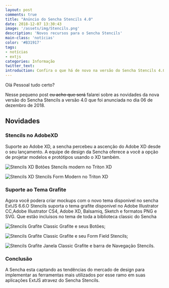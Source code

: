 ```yaml
---
layout: post
comments: true
title: "Anúncio do Sencha Stencils 4.0"
date: 2018-12-07 13:30:43
image: '/assets/img/Stencils.png'
description: 'Novos recursos para o Sencha Stencils'
main-class: 'notícias'
color: '#B31917'
tags:
- notícias
- extjs
categories: Informação
twitter_text:
introduction: Confira o que há de novo na versão do Sencha Stencils 4.0
---
```


Olá Pessoal tudo certo?

Nesse pequeno post <strike>eu acho que será</strike> falarei sobre as novidades da nova versão do Sencha Stencils a versão 4.0 que foi anunciada no dia 06 de dezembro de 2018.

## Novidades

### Stencils no AdobeXD
Suporte ao Adobe XD, a sencha percebeu a ascenção do Adobe XD desde o seu lançamento. A equipe de design da Sencha oferece a você a opção de projetar modelos e protótipos usando o XD também.

![Stencils XD](https://www.sencha.com/wp-content/uploads/2018/12/image3-1024x590.png)
Botões Stencils modern no Triton XD

![Stencils XD](https://www.sencha.com/wp-content/uploads/2018/12/image6-1024x591.png)
Stencils Form Modern no Triton XD

### Suporte ao Tema Grafite

Agora você podera criar mockups com o novo tema disponivel no sencha ExtJS 6.6.O Stencils suporta o tema grafite disponivel no Adobe Illustrator CC,Adobe Illustrator CS4, Adobe XD, Balsamiq, Sketch e formatos PNG e SVG. Que estão incluisos no tema de toda a biblioteca classic do Sencha

![Stencils Grafite](https://www.sencha.com/wp-content/uploads/2018/12/image7.png)
Classic Grafite e seus Botões;

![Stencils Grafite](https://www.sencha.com/wp-content/uploads/2018/12/stencils-graphite-form-field.png)
Classic Grafite e seu Form Field Stencils;

![Stencils Grafite](https://www.sencha.com/wp-content/uploads/2018/12/stencils-graphite-windows-nav.png)
Janela Classic Grafite e barra de Navegação Stencils.

### Conclusão 

A Sencha esta captando as tendências do mercado de design para implementar as ferramentas mais utilizados por esse ramo em suas aplicações ExtJS atravez do Sencha Stencils.


